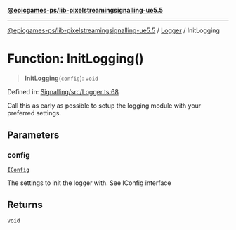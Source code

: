 [**@epicgames-ps/lib-pixelstreamingsignalling-ue5.5**](../../README.md)

***

[@epicgames-ps/lib-pixelstreamingsignalling-ue5.5](../../README.md) / [Logger](../README.md) / InitLogging

# Function: InitLogging()

> **InitLogging**(`config`): `void`

Defined in: [Signalling/src/Logger.ts:68](https://github.com/EpicGamesExt/PixelStreamingInfrastructure/blob/4dc9339cfc185a91d37d078aa9dd0951dfbae1a5/Signalling/src/Logger.ts#L68)

Call this as early as possible to setup the logging module with your
preferred settings.

## Parameters

### config

[`IConfig`](../interfaces/IConfig.md)

The settings to init the logger with. See IConfig interface

## Returns

`void`
